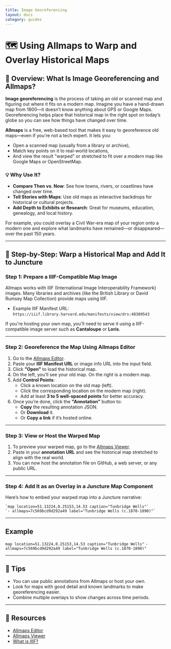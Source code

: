 ```yaml
---
title: Image Georeferencing
layout: docs
category: guides
---
```


# 🗺️ Using Allmaps to Warp and Overlay Historical Maps

## 📌 Overview: What Is Image Georeferencing and Allmaps?

**Image georeferencing** is the process of taking an old or scanned map and figuring out where it fits on a modern map. Imagine you have a hand-drawn map from 1800—it doesn’t know anything about GPS or Google Maps. Georeferencing helps place that historical map in the right spot on today’s globe so you can see how things have changed over time.

**Allmaps** is a free, web-based tool that makes it easy to georeference old maps—even if you're not a tech expert. It lets you:

- Open a scanned map (usually from a library or archive),
- Match key points on it to real-world locations,
- And view the result "warped" or stretched to fit over a modern map like Google Maps or OpenStreetMap.

### 💡 Why Use It?

- **Compare Then vs. Now**: See how towns, rivers, or coastlines have changed over time.
- **Tell Stories with Maps**: Use old maps as interactive backdrops for historical or cultural projects.
- **Add Depth to Exhibits or Research**: Great for museums, education, genealogy, and local history.

For example, you could overlay a Civil War-era map of your region onto a modern one and explore what landmarks have remained—or disappeared—over the past 150 years.

---

## 🔧 Step-by-Step: Warp a Historical Map and Add It to Juncture

### Step 1: Prepare a IIIF-Compatible Map Image

Allmaps works with IIIF (International Image Interoperability Framework) images. Many libraries and archives (like the British Library or David Rumsey Map Collection) provide maps using IIIF. 

- Example IIIF Manifest URL:  
  `https://iiif.library.harvard.edu/manifests/view/drs:48309543`

If you're hosting your own map, you'll need to serve it using a IIIF-compatible image server such as **Cantaloupe** or **Loris**.

---

### Step 2: Georeference the Map Using Allmaps Editor

1. Go to the [Allmaps Editor](https://editor.allmaps.org/).
2. Paste your **IIIF Manifest URL** or image info URL into the input field.
3. Click **"Open"** to load the historical map.
4. On the left, you’ll see your old map. On the right is a modern map.
5. Add **Control Points**:
   - Click a known location on the old map (left).
   - Click the corresponding location on the modern map (right).
   - Add at least **3 to 5 well-spaced points** for better accuracy.
6. Once you’re done, click the **"Annotation"** button to:
   - **Copy** the resulting annotation JSON.
   - Or **Download** it.
   - Or **Copy a link** if it’s hosted online.

---

### Step 3: View or Host the Warped Map

1. To preview your warped map, go to the [Allmaps Viewer](https://viewer.allmaps.org/).
2. Paste in your **annotation URL** and see the historical map stretched to align with the real world.
3. You can now host the annotation file on GitHub, a web server, or any public URL.

---

### Step 4: Add It as an Overlay in a Juncture Map Component

Here’s how to embed your warped map into a Juncture narrative:

```juncture
`map location=51.13224,0.25153,14.53 caption="Tunbridge Wells"`
`- allmaps=7c569bcd9d292a49 label="Tunbridge Wells (c.1870-1890)"`
```

---

## Example

`map location=51.13224,0.25153,14.53 caption="Tunbridge Wells"`
`- allmaps=7c569bcd9d292a49 label="Tunbridge Wells (c.1870-1890)"`

---

## 🧩 Tips

- You can use public annotations from Allmaps or host your own.
- Look for maps with good detail and known landmarks to make georeferencing easier.
- Combine multiple overlays to show changes across time periods.

---

## 🔗 Resources

- [Allmaps Editor](https://editor.allmaps.org/)
- [Allmaps Viewer](https://viewer.allmaps.org/)
- [What is IIIF?](https://iiif.io/)